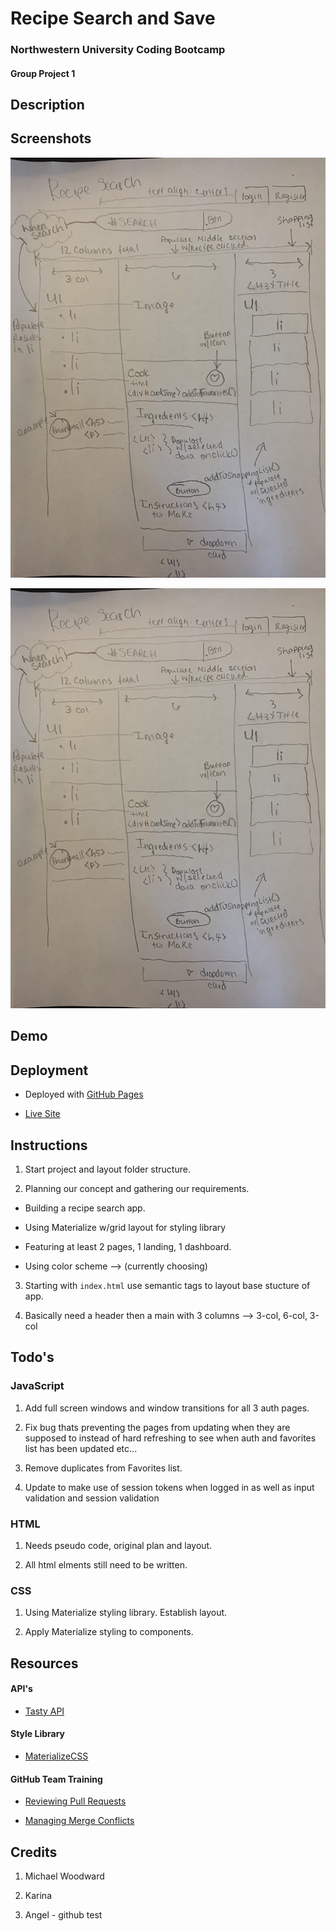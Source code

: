# Recipe Search and Save
### Northwestern University Coding Bootcamp
#### Group Project 1

## Description

## Screenshots

![Pseudo Dashboard](/dashboard-pseudo.jpg)

![Pseudo Landing](/dashboard-pseudo.jpg)
## Demo

## Deployment

* Deployed with [GitHub Pages](https://pages.github.com/)

* [Live Site](https://loveliiivelaugh.github.io/nu-group-project-1/)

## Instructions

1. Start project and layout folder structure.

2. Planning our concept and gathering our requirements.

  - Building a recipe search app.

  - Using Materialize w/grid layout for styling library

  - Featuring at least 2 pages, 1 landing, 1 dashboard.

  - Using color scheme --> (currently choosing)

3. Starting with `index.html` use semantic tags to layout base stucture of app.

4. Basically need a header then a main with 3 columns --> 3-col, 6-col, 3-col


## Todo's
### JavaScript

1. Add full screen windows and window transitions for all 3 auth pages.

2. Fix bug thats preventing the pages from updating when they are supposed to instead of hard refreshing to see when auth and favorites list has been updated etc...

3. Remove duplicates from Favorites list.

4. Update to make use of session tokens when logged in as well as input validation and session validation

### HTML

1. Needs pseudo code, original plan and layout.

2. All html elments still need to be written.

### CSS

1. Using Materialize styling library. Establish layout.

2. Apply Materialize styling to components.

## Resources

#### API's

* [Tasty API](https://rapidapi.com/apidojo/api/tasty)

#### Style Library

* [MaterializeCSS](https://materializecss.com/getting-started.html)

#### GitHub Team Training

* [Reviewing Pull Requests](https://lab.github.com/githubtraining/reviewing-pull-requests)

* [Managing Merge Conflicts](https://lab.github.com/githubtraining/managing-merge-conflicts)

## Credits

1. Michael Woodward

2. Karina

3. Angel - github test